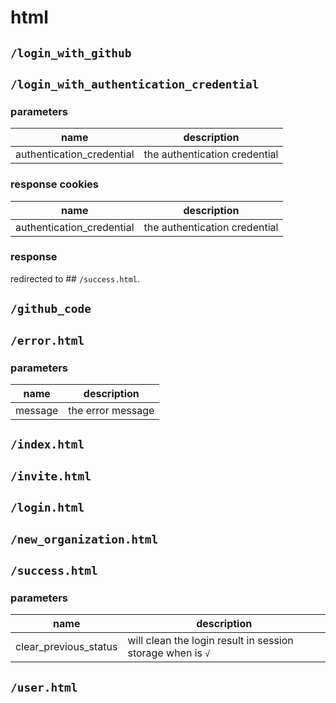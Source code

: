 # html

## `/login_with_github`

## `/login_with_authentication_credential`

### parameters

name | description
--- | ---
authentication_credential | the authentication credential

### response cookies

name | description
--- | ---
authentication_credential | the authentication credential

### response

redirected to ## `/success.html`.

## `/github_code`

## `/error.html`

### parameters

name | description
--- | ---
message | the error message

## `/index.html`

## `/invite.html`

## `/login.html`

## `/new_organization.html`

## `/success.html`

### parameters

name | description
--- | ---
clear_previous_status | will clean the login result in session storage when is `√`

## `/user.html`
